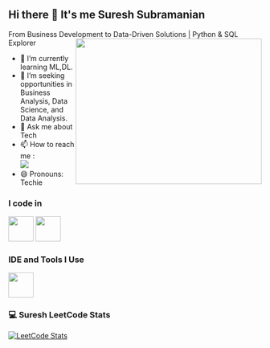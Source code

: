 ## Hi there 👋 It's me Suresh Subramanian

From Business Development to Data-Driven Solutions | Python & SQL Explorer
<img align="right" width="370" height="290" src="https://i.pinimg.com/originals/47/f0/34/47f0342cec72b800463bf003eac1257e.gif">                                                 
- 🌱 I’m currently learning ML,DL.
- 🤔 I’m seeking opportunities in Business Analysis, Data Science, and Data Analysis.
- 💬 Ask me about Tech
- 📫 How to reach me :
<br />  [<img src="https://img.shields.io/badge/LinkedIn-0077B5?style=for-the-badge&logo=linkedin&logoColor=white" />](https://www.linkedin.com/in/sureshsubramanian001)
- 😄 Pronouns: Techie

### I code in
<img height="50" width="50" src="https://img.icons8.com/color/48/000000/python.png" /> <img height="50" width="50" src="https://img.icons8.com/color/48/000000/mysql-logo.png"/> 

### IDE and Tools I Use
<img height="50" width="50" src="https://img.icons8.com/color/48/000000/visual-studio-code-2019.png"/> 

### 💻 Suresh LeetCode Stats
[![LeetCode Stats](https://leetcard.jacoblin.cool/SureshSubramanian?theme=dark&font=Marcellus)](https://leetcode.com/SureshSubramanian)
